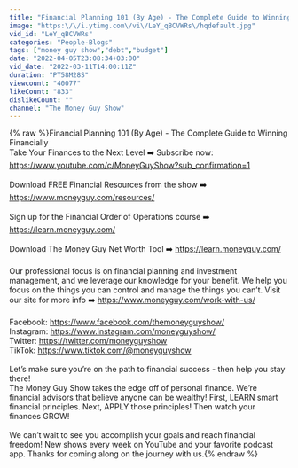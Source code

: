 ```yaml
---
title: "Financial Planning 101 (By Age) - The Complete Guide to Winning Financially"
image: "https:\/\/i.ytimg.com\/vi\/LeY_qBCVWRs\/hqdefault.jpg"
vid_id: "LeY_qBCVWRs"
categories: "People-Blogs"
tags: ["money guy show","debt","budget"]
date: "2022-04-05T23:08:34+03:00"
vid_date: "2022-03-11T14:00:11Z"
duration: "PT58M28S"
viewcount: "40077"
likeCount: "833"
dislikeCount: ""
channel: "The Money Guy Show"
---
```

{% raw %}Financial Planning 101 (By Age) - The Complete Guide to Winning Financially<br />Take Your Finances to the Next Level ➡️ Subscribe now: <a rel="nofollow" target="blank" href="https://www.youtube.com/c/MoneyGuyShow?sub_confirmation=1">https://www.youtube.com/c/MoneyGuyShow?sub_confirmation=1</a><br /><br />Download FREE Financial Resources from the show ➡️ <a rel="nofollow" target="blank" href="https://www.moneyguy.com/resources/">https://www.moneyguy.com/resources/</a><br /><br />Sign up for the Financial Order of Operations course ➡️ <a rel="nofollow" target="blank" href="https://learn.moneyguy.com/">https://learn.moneyguy.com/</a><br /><br />Download The Money Guy Net Worth Tool ➡️  <a rel="nofollow" target="blank" href="https://learn.moneyguy.com/">https://learn.moneyguy.com/</a><br /><br />Our professional focus is on financial planning and investment management, and we leverage our knowledge for your benefit. We help you focus on the things you can control and manage the things you can’t. Visit our site for more info ➡️ <a rel="nofollow" target="blank" href="https://www.moneyguy.com/work-with-us/">https://www.moneyguy.com/work-with-us/</a><br /><br />Facebook: <a rel="nofollow" target="blank" href="https://www.facebook.com/themoneyguyshow/">https://www.facebook.com/themoneyguyshow/</a><br />Instagram: <a rel="nofollow" target="blank" href="https://www.instagram.com/moneyguyshow/">https://www.instagram.com/moneyguyshow/</a><br />Twitter: <a rel="nofollow" target="blank" href="https://twitter.com/moneyguyshow">https://twitter.com/moneyguyshow</a><br />TikTok: <a rel="nofollow" target="blank" href="https://www.tiktok.com/@moneyguyshow">https://www.tiktok.com/@moneyguyshow</a><br /><br />Let’s make sure you’re on the path to financial success - then help you stay there!<br />The Money Guy Show takes the edge off of personal finance. We’re financial advisors that believe anyone can be wealthy! First, LEARN smart financial principles. Next, APPLY those principles! Then watch your finances GROW! <br /><br />We can’t wait to see you accomplish your goals and reach financial freedom! New shows every week on YouTube and your favorite podcast app. Thanks for coming along on the journey with us.{% endraw %}
